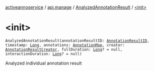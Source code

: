 [activeannoservice](../../index.md) / [api.manage](../index.md) / [AnalyzedAnnotationResult](index.md) / [&lt;init&gt;](./-init-.md)

# &lt;init&gt;

`AnalyzedAnnotationResult(annotationResultID: `[`AnnotationResultID`](../../document.annotation/-annotation-result-i-d.md)`, timestamp: `[`Long`](https://kotlinlang.org/api/latest/jvm/stdlib/kotlin/-long/index.html)`, annotations: `[`AnnotationMap`](../../document.annotation/-annotation-map.md)`, creator: `[`AnnotationResultCreator`](../../document.annotation/-annotation-result-creator/index.md)`, fullDuration: `[`Long`](https://kotlinlang.org/api/latest/jvm/stdlib/kotlin/-long/index.html)`? = null, interactionDuration: `[`Long`](https://kotlinlang.org/api/latest/jvm/stdlib/kotlin/-long/index.html)`? = null)`

Analyzed individual annotation result

